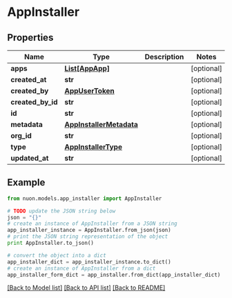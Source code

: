 # AppInstaller


## Properties

Name | Type | Description | Notes
------------ | ------------- | ------------- | -------------
**apps** | [**List[AppApp]**](AppApp.md) |  | [optional] 
**created_at** | **str** |  | [optional] 
**created_by** | [**AppUserToken**](AppUserToken.md) |  | [optional] 
**created_by_id** | **str** |  | [optional] 
**id** | **str** |  | [optional] 
**metadata** | [**AppInstallerMetadata**](AppInstallerMetadata.md) |  | [optional] 
**org_id** | **str** |  | [optional] 
**type** | [**AppInstallerType**](AppInstallerType.md) |  | [optional] 
**updated_at** | **str** |  | [optional] 

## Example

```python
from nuon.models.app_installer import AppInstaller

# TODO update the JSON string below
json = "{}"
# create an instance of AppInstaller from a JSON string
app_installer_instance = AppInstaller.from_json(json)
# print the JSON string representation of the object
print AppInstaller.to_json()

# convert the object into a dict
app_installer_dict = app_installer_instance.to_dict()
# create an instance of AppInstaller from a dict
app_installer_form_dict = app_installer.from_dict(app_installer_dict)
```
[[Back to Model list]](../README.md#documentation-for-models) [[Back to API list]](../README.md#documentation-for-api-endpoints) [[Back to README]](../README.md)


